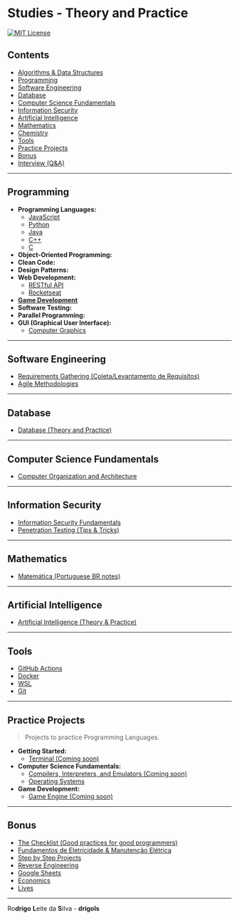 # Studies - Theory and Practice

[![MIT License](https://img.shields.io/badge/license-MIT-007EC7.svg?style=flat-square)](LICENSE.md)

## Contents

 - [Algorithms & Data Structures](modules/algorithms-and-ds)
 - [Programming](#section-programming)
 - [Software Engineering](#section-software-engineering)
 - [Database](#section-database)
 - [Computer Science Fundamentals](#section-csf)
 - [Information Security](#section-security)
 - [Artificial Intelligence](#section-ai)
 - [Mathematics](#section-math)
 - [Chemistry](modules/chemistry)
 - [Tools](#section-tools)
 - [Practice Projects](#section-projects)
 - [Bonus](#section-bonus)
 - [Interview (Q&A)](modules/interview-qa)

---

<div id="section-programming"></div>

## Programming

 - **Programming Languages:**
   - [JavaScript](modules/js-codes)
   - [Python](modules/python-codes)
   - [Java](modules/java-codes)
   - [C++](modules/cpp-codes)
   - [C](modules/c-codes)
 - **Object-Oriented Programming:**
 - **Clean Code:**
 - **Design Patterns:**
 - **Web Development:**
   - [RESTful API](modules/restful-api)
   - [Rocketseat](modules/rocketseat-samples)
 - [**Game Development**](modules/game-dev)
 - **Software Testing:**
 - **Parallel Programming:**
 - **GUI (Graphical User Interface):**
   - [Computer Graphics](modules/computer-graphics)

---

<div id="section-software-engineering"></div>

## Software Engineering

 - [Requirements Gathering (Coleta/Levantamento de Requisitos)](modules/requirements-gathering)
 - [Agile Methodologies](modules/agile-methodologies)

---

<div id="section-database"></div>

## Database

 - [Database (Theory and Practice)](modules/database)

---

<div id="section-csf"></div>

## Computer Science Fundamentals

 - [Computer Organization and Architecture](modules/coa)

---

<div id="section-security"></div>

## Information Security

 - [Information Security Fundamentals](modules/security/fundamentals)
 - [Penetration Testing (Tips & Tricks)](modules/security/pentest-tips)

---

## Mathematics

<div id="section-math"></div>

 - [Matemática (Portuguese BR notes)](modules/mathematics)

---

<div id="section-ai"></div>

## Artificial Intelligence

 - [Artificial Intelligence (Theory & Practice)](https://github.com/rodrigols89/studies/tree/aicodes/modules/aicodes)

---

<div id="section-tools"></div>

## Tools

 - [GitHub Actions](modules/github-actions/)
 - [Docker](modules/docker)
 - [WSL](modules/wsl)
 - [Git](modules/git-docs)

---

<div id="section-projects"></div>

## Practice Projects

> Projects to practice Programming Languages.

 - **Getting Started:**
   - [Terminal (Coming soon)](#)
 - **Computer Science Fundamentals:**
   - [Compilers, Interpreters, and Emulators (Coming soon)](#)
   - [Operating Systems](modules/operating-systems)
 - **Game Development:**
   - [Game Engine (Coming soon)](#)

---

<div id="section-bonus"></div>

## Bonus

 - [The Checklist (Good practices for good programmers)](modules/the-checklist)
 - [Fundamentos de Eletricidade & Manutenção Elétrica](modules/electrician)
 - [Step by Step Projects](modules/step-by-step-projects)
 - [Reverse Engineering](modules/reverse-engineering)
 - [Google Sheets](modules/google-sheets)
 - [Economics](modules/economics)
 - [Lives](modules/lives)

---

Ro**drigo** **L**eite da **S**ilva - **drigols**

